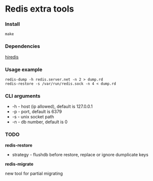 Redis extra tools
=================

### Install
```
make
```

### Dependencies
[hiredis](https://github.com/redis/hiredis)

### Usage example

```
redis-dump -h redis.server.net -n 2 > dump.rd
redis-restore -s /var/run/redis.sock -n 4 < dump.rd
```

### CLI arguments
+ -h - host (ip allowed), default is 127.0.0.1
+ -p - port, default is 6379
+ -s - unix socket path
+ -n - db number, default is 0

### TODO
**redis-restore**

+ strategy - flushdb before restore, replace or ignore dumplicate keys

**redis-migrate**

new tool for partial migrating
